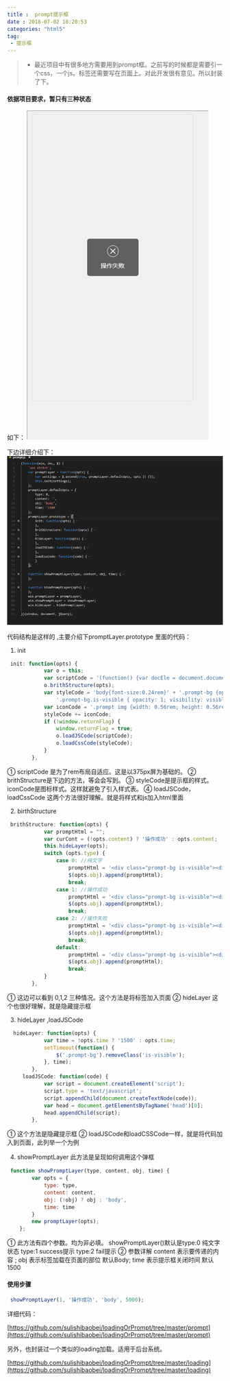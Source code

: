 ```yaml
---
title :  prompt提示框 
date : 2018-07-02 18:20:53
categories: "html5"
tag:
 - 提示框   
---
```


>* 最近项目中有很多地方需要用到prompt框。之前写的时候都是需要引一个css，一个js。标签还需要写在页面上。对此开发很有意见。所以封装了下。

#### 依据项目要求，暂只有三种状态
如下：
![效果图](/images/20180813-1.gif)
<!--more-->
下边详细介绍下：
![效果图](/images/20180813-1.png)

代码结构是这样的 ,主要介绍下promptLayer.prototype 里面的代码：

1. init

```javascript
 init: function(opts) {
            var o = this;
            var scriptCode = '(function() {var docEle = document.documentElement, evt = "onorientationchange" in window ? "orientationchange" : "",fn = function() {var width = docEle.clientWidth;width && (docEle.style.fontSize = width / 7.5 + "px");};fn(); if (window.addEventListener) { if (evt) { window.addEventListener(evt, fn, false);}window.addEventListener("resize", fn, false);document.addEventListener("DOMContentLoaded", fn, false);}})();';
            o.brithStructure(opts);
            var styleCode = 'body{font-size:0.24rem}' + '.prompt-bg {opacity: 0;visibility: hidden;position: fixed; top: 0;right: 0;bottom: 0;left: 0;z-index: 1040;overflow-x: hidden;overflow-y: auto;display: flex;display: -webkit-box;display: -ms-flexbox;display: -webkit-flex;justify-content: center; -webkit-justify-content: center; align-items: center;-webkit-align-items: center; -moz-box-align: center; -webkit-box-align: center; -webkit-box-pack: center;background: transparent;}' +
                '.prompt-bg.is-visible { opacity: 1; visibility: visible;-webkit-transition: opacity 0.3s 0s, visibility 0s 0s;-moz-transition: opacity 0.3s 0s, visibility 0s 0s;transition: opacity 0.3s 0s, visibility 0s 0s;}' + '.prompt {font-size: 0.28rem;text-align: center;padding: 0.3rem 0.64rem; background-color: rgba(0, 0, 0, .6); border-radius: 5px;}' + '.prompt span { font-size: 0.28rem; color: #fff;}';
            var iconCode = '.prompt img {width: 0.56rem; height: 0.56rem; margin: 0 auto 0.2rem;display:block;border:0 }';
            styleCode += iconCode;
            if (!window.returnFlag) {
                window.returnFlag = true;
                o.loadJSCode(scriptCode);
                o.loadCssCode(styleCode);
            }
        },
```
① scriptCode 是为了rem布局自适应。这是以375px屏为基础的。
② brithStructure是下边的方法，等会会写到。
③ styleCode是提示框的样式。iconCode是图标样式。这样就避免了引入样式表。
④ loadJSCode，loadCssCode 这两个方法很好理解。就是将样式和js加入html里面

2. birthStructure

```javascript
 brithStructure: function(opts) {
            var promptHtml = "";
            var curCont = (!opts.content) ? '操作成功' : opts.content;
            this.hideLayer(opts);
            switch (opts.type) {
                case 0: //纯文字
                    promptHtml = '<div class="prompt-bg is-visible"><div class="prompt"><span>' + curCont + '</span></div></div>';
                    $(opts.obj).append(promptHtml);
                    break;
                case 1: //操作成功
                    promptHtml = '<div class="prompt-bg is-visible"><div class="prompt"><img src="prompt_yes.png" /><span>' + curCont + '</span></div></div>';
                    $(opts.obj).append(promptHtml);
                    break;
                case 2: //操作失败
                    promptHtml = '<div class="prompt-bg is-visible"><div class="prompt"><img src="prompt_no.png" /><span>' + curCont + '</span></div></div>';
                    $(opts.obj).append(promptHtml);
                    break;
                default:
                    promptHtml = '<div class="prompt-bg is-visible"><div class="prompt"><span>' + curCont + '</span></div></div>';
                    $(opts.obj).append(promptHtml);
                    break;
            }
        },
```
① 这边可以看到 0,1,2 三种情况。这个方法是将标签加入页面
② hideLayer 这个也很好理解，就是隐藏提示框

3. hideLayer ,loadJSCode
```javascript
  hideLayer: function(opts) {
            var time = !opts.time ? '1500' : opts.time;
            setTimeout(function() {
                $('.prompt-bg').removeClass('is-visible');
            }, time);
        },
     loadJSCode: function(code) {
            var script = document.createElement('script');
            script.type = 'text/javascript';
            script.appendChild(document.createTextNode(code));
            var head = document.getElementsByTagName('head')[0];
            head.appendChild(script);
        },
```
① 这个方法是隐藏提示框
② loadJSCode和loadCSSCode一样，就是将代码加入到页面，此列举一个为例

4. showPromptLayer 此方法是呈现如何调用这个弹框

```javascript
 function showPromptLayer(type, content, obj, time) {
        var opts = {
            type: type,
            content: content,
            obj: (!obj) ? obj : 'body',
            time: time
        }
        new promptLayer(opts);
    };
```
① 此方法有四个参数。均为非必填。 showPromptLayer()默认是type:0 纯文字状态 type:1 success提示 type:2 fail提示
② 参数详解  content 表示要传递的内容 ; obj 表示标签加载在页面的部位 默认Body;  time 表示提示框关闭时间 默认1500

#### 使用步骤
```javascript
 showPromptLayer(1, '操作成功', 'body', 5000);
```

详细代码：

 [https://github.com/sulishibaobei/loadingOrPrompt/tree/master/prompt](https://github.com/sulishibaobei/loadingOrPrompt/tree/master/prompt) 

 另外，也封装过一个类似的loading加载。适用于后台系统。

 [https://github.com/sulishibaobei/loadingOrPrompt/tree/master/loading](https://github.com/sulishibaobei/loadingOrPrompt/tree/master/loading) 


